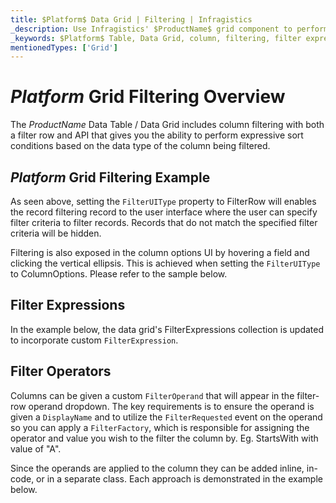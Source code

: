 ```yaml
---
title: $Platform$ Data Grid | Filtering | Infragistics
_description: Use Infragistics' $ProductName$ grid component to perform expressive sort conditions and return data easily. View $ProductName$ table's demo for more information!
_keywords: $Platform$ Table, Data Grid, column, filtering, filter expressions, filter operands, $ProductName$, Infragistics
mentionedTypes: ['Grid']
---
```


# $Platform$ Grid Filtering Overview

The $ProductName$ Data Table / Data Grid includes column filtering with both a filter row and API that gives you the ability to perform expressive sort conditions based on the data type of the column being filtered.

## $Platform$ Grid Filtering Example


<code-view style="height: 600px"
           data-demos-base-url="{environment:dvDemosBaseUrl}"
           iframe-src="{environment:dvDemosBaseUrl}/grids/data-grid-column-filtering"
           alt="$Platform$ Grid Filtering Example"
           github-src="grids/data-grid/column-filtering">
</code-view>

<div class="divider--half"></div>

As seen above, setting the `FilterUIType` property to FilterRow will enables the record filtering record to the user interface where the user can specify filter criteria to filter records. Records that do not match the specified filter criteria will be hidden. 

Filtering is also exposed in the column options UI by hovering a field and clicking the vertical ellipsis. This is achieved when setting the `FilterUIType` to ColumnOptions. Please refer to the sample below.

## Filter Expressions

In the example below, the data grid's FilterExpressions collection is updated to incorporate custom `FilterExpression`.

<code-view style="height: 600px"
           data-demos-base-url="{environment:dvDemosBaseUrl}"
           iframe-src="{environment:dvDemosBaseUrl}/grids/data-grid-filter-expressions"
           alt="$Platform$ Grid Filter Expressions Example"
           github-src="grids/data-grid/column-filter-expressions">
</code-view>

<div class="divider--half"></div>

## Filter Operators

Columns can be given a custom `FilterOperand` that will appear in the filter-row operand dropdown. The key requirements is to ensure the operand is given a `DisplayName` and to utilize the `FilterRequested` event on the operand so you can apply a `FilterFactory`, which is responsible for assigning the operator and value you wish to the filter the column by. Eg. StartsWith with value of "A".

Since the operands are applied to the column they can be added inline, in-code, or in a separate class. Each approach is demonstrated in the example below.

<code-view style="height: 600px"
           data-demos-base-url="{environment:dvDemosBaseUrl}"
           iframe-src="{environment:dvDemosBaseUrl}/grids/data-grid-column-filter-operands"
           alt="$Platform$ Grid Filtering Example"
           github-src="grids/data-grid/column-filter-operands">
</code-view>

<div class="divider--half"></div>
